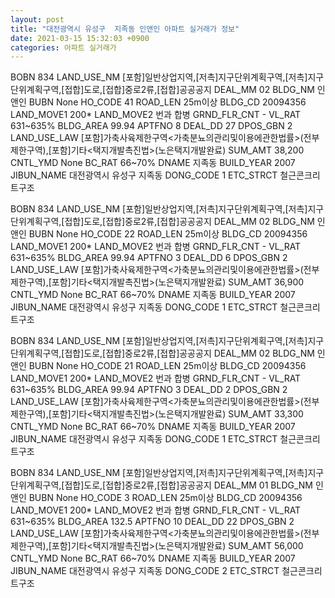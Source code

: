 ```yaml
---
layout: post
title: "대전광역시 유성구  지족동 인앤인 아파트 실거래가 정보"
date: 2021-03-15 15:32:03 +0900
categories: 아파트 실거래가
---
```


BOBN 834
LAND_USE_NM [포함]일반상업지역,[저촉]지구단위계획구역,[저촉]지구단위계획구역,[접합]도로,[접합]중로2류,[접합]공공공지
DEAL_MM 02
BLDG_NM 인앤인
BUBN None
HO_CODE 41
ROAD_LEN 25m이상
BLDG_CD 20094356
LAND_MOVE1 200*
LAND_MOVE2 번과 합병
GRND_FLR_CNT -
VL_RAT 631~635%
BLDG_AREA 99.94
APTFNO 8
DEAL_DD 27
DPOS_GBN 2
LAND_USE_LAW [포함]가축사육제한구역<가축분뇨의관리및이용에관한법률>(전부제한구역),[포함]기타<택지개발촉진법>(노은택지개발완료)
SUM_AMT 38,200
CNTL_YMD None
BC_RAT 66~70%
DNAME 지족동
BUILD_YEAR 2007
JIBUN_NAME 대전광역시 유성구  지족동
DONG_CODE 1
ETC_STRCT 철근콘크리트구조


BOBN 834
LAND_USE_NM [포함]일반상업지역,[저촉]지구단위계획구역,[저촉]지구단위계획구역,[접합]도로,[접합]중로2류,[접합]공공공지
DEAL_MM 02
BLDG_NM 인앤인
BUBN None
HO_CODE 22
ROAD_LEN 25m이상
BLDG_CD 20094356
LAND_MOVE1 200*
LAND_MOVE2 번과 합병
GRND_FLR_CNT -
VL_RAT 631~635%
BLDG_AREA 99.94
APTFNO 3
DEAL_DD 6
DPOS_GBN 2
LAND_USE_LAW [포함]가축사육제한구역<가축분뇨의관리및이용에관한법률>(전부제한구역),[포함]기타<택지개발촉진법>(노은택지개발완료)
SUM_AMT 36,900
CNTL_YMD None
BC_RAT 66~70%
DNAME 지족동
BUILD_YEAR 2007
JIBUN_NAME 대전광역시 유성구  지족동
DONG_CODE 1
ETC_STRCT 철근콘크리트구조


BOBN 834
LAND_USE_NM [포함]일반상업지역,[저촉]지구단위계획구역,[저촉]지구단위계획구역,[접합]도로,[접합]중로2류,[접합]공공공지
DEAL_MM 02
BLDG_NM 인앤인
BUBN None
HO_CODE 21
ROAD_LEN 25m이상
BLDG_CD 20094356
LAND_MOVE1 200*
LAND_MOVE2 번과 합병
GRND_FLR_CNT -
VL_RAT 631~635%
BLDG_AREA 99.94
APTFNO 3
DEAL_DD 2
DPOS_GBN 2
LAND_USE_LAW [포함]가축사육제한구역<가축분뇨의관리및이용에관한법률>(전부제한구역),[포함]기타<택지개발촉진법>(노은택지개발완료)
SUM_AMT 33,300
CNTL_YMD None
BC_RAT 66~70%
DNAME 지족동
BUILD_YEAR 2007
JIBUN_NAME 대전광역시 유성구  지족동
DONG_CODE 1
ETC_STRCT 철근콘크리트구조


BOBN 834
LAND_USE_NM [포함]일반상업지역,[저촉]지구단위계획구역,[저촉]지구단위계획구역,[접합]도로,[접합]중로2류,[접합]공공공지
DEAL_MM 01
BLDG_NM 인앤인
BUBN None
HO_CODE 3
ROAD_LEN 25m이상
BLDG_CD 20094356
LAND_MOVE1 200*
LAND_MOVE2 번과 합병
GRND_FLR_CNT -
VL_RAT 631~635%
BLDG_AREA 132.5
APTFNO 10
DEAL_DD 22
DPOS_GBN 2
LAND_USE_LAW [포함]가축사육제한구역<가축분뇨의관리및이용에관한법률>(전부제한구역),[포함]기타<택지개발촉진법>(노은택지개발완료)
SUM_AMT 56,000
CNTL_YMD None
BC_RAT 66~70%
DNAME 지족동
BUILD_YEAR 2007
JIBUN_NAME 대전광역시 유성구  지족동
DONG_CODE 2
ETC_STRCT 철근콘크리트구조


